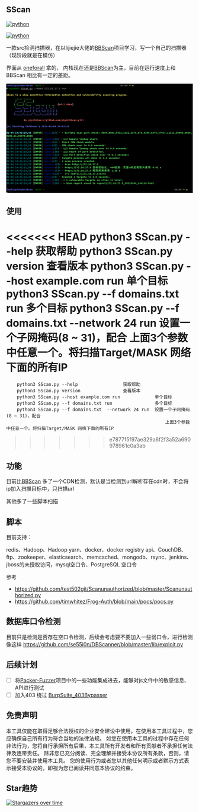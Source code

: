 ## SScan

[![python](https://img.shields.io/badge/python-3.6|3.7|3.8-blue)](https://github.com/yhy0/SScan/)

[![python](https://img.shields.io/badge/release-v0.2-brightgreen)](https://github.com/yhy0/SScan/)

一款src捡洞扫描器，在以lijiejie大佬的[BBScan](https://github.com/lijiejie/BBScan.git)项目学习，写一个自己的扫描器（现阶段就是在模仿）

界面从 [oneforall](https://github.com/shmilylty/OneForAll.git) 拿的，  内核现在还是[BBScan](https://github.com/lijiejie/BBScan.git)为主，目前在运行速度上和BBScan 相比有一定的差距。

![image-20210104144338454](image-20210104144338454.png)

## 使用

<<<<<<< HEAD
        python3 SScan.py --help				 		    获取帮助
        python3 SScan.py version		 			    查看版本
        python3 SScan.py --host example.com run		    单个目标
        python3 SScan.py --f domains.txt run		    多个目标
        python3 SScan.py --f domains.txt  --network 24 run  设置一个子网掩码(8 ~ 31)，配合	
        										上面3个参数中任意一个。将扫描Target/MASK 网络下面的所有IP
=======
        python3 SScan.py --help				 	获取帮助
        python3 SScan.py version		 		查看版本
        python3 SScan.py --host example.com run		        单个目标
        python3 SScan.py --f domains.txt run		        多个目标
        python3 SScan.py --f domains.txt  --network 24 run	设置一个子网掩码(8 ~ 31)，配合							
                                                                上面3个参数中任意一个。将扫描Target/MASK 网络下面的所有IP
>>>>>>> e7877f5f97ae329a6f2f3a52a690978961c0a3ab
## 功能

目前比[BBScan](https://github.com/lijiejie/BBScan.git) 多了一个CDN检测，默认是当检测到url解析存在cdn时，不会将ip加入扫描目标中，只扫描url

其他多了一些脚本扫描

## 脚本

目前支持：

redis、Hadoop、Hadoop yarn、docker、docker registry api、CouchDB、ftp、zookeeper、elasticsearch、memcached、mongodb、rsync、jenkins、jboss的未授权访问，mysql空口令、PostgreSQL 空口令

 参考 
 - https://github.com/test502git/Scanunauthorized/blob/master/Scanunauthorized.py
 - https://github.com/timwhitez/Frog-Auth/blob/main/pocs/pocs.py

## 数据库口令检测
目前只是检测是否存在空口令检测，后续会考虑要不要加入一些弱口令，进行检测
像这样 https://github.com/se55i0n/DBScanner/blob/master/lib/exploit.py



## 后续计划

- [ ] 将[Packer-Fuzzer](https://github.com/rtcatc/Packer-Fuzzer)项目中的一些功能集成进去，能够对js文件中的敏感信息、API进行测试
- [ ] 加入403 绕过 [BurpSuite_403Bypasser](https://github.com/sting8k/BurpSuite_403Bypasser)

## 免责声明

本工具仅能在取得足够合法授权的企业安全建设中使用，在使用本工具过程中，您应确保自己所有行为符合当地的法律法规。 
如您在使用本工具的过程中存在任何非法行为，您将自行承担所有后果，本工具所有开发者和所有贡献者不承担任何法律及连带责任。
除非您已充分阅读、完全理解并接受本协议所有条款，否则，请您不要安装并使用本工具。
您的使用行为或者您以其他任何明示或者默示方式表示接受本协议的，即视为您已阅读并同意本协议的约束。

## Star趋势

[![Stargazers over time](https://starchart.cc/yhy0/SScan.svg)](https://starchart.cc/yhy0/SScan)
      
